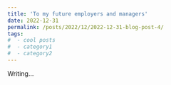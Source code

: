 ```yaml
---
title: 'To my future employers and managers'
date: 2022-12-31
permalink: /posts/2022/12/2022-12-31-blog-post-4/
tags:
#  - cool posts
#  - category1
#  - category2
---
```


Writing...


